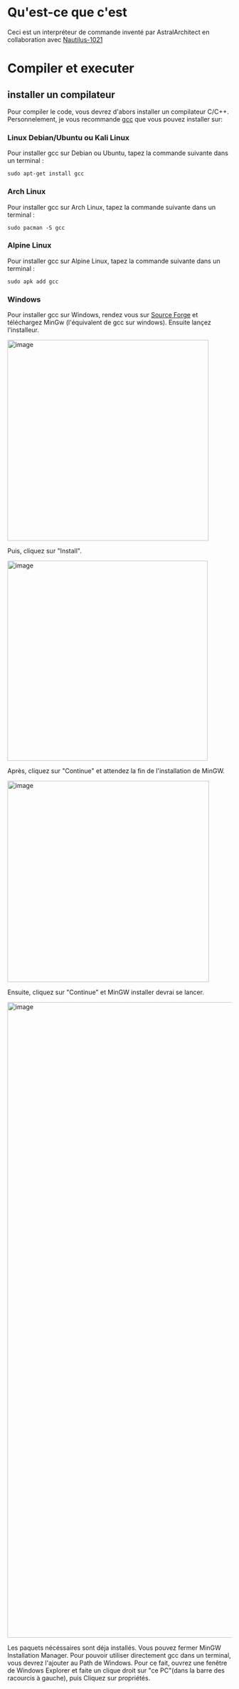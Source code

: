 # Qu'est-ce que c'est

Ceci est un interpréteur de commande inventé par AstralArchitect en collaboration avec [Nautilus-1021](https://github.com/Nautilus-1021)

# Compiler et executer

## installer un compilateur
Pour compiler le code, vous devrez d'abors installer un compilateur C/C++. Personnelement, je vous recommande [gcc](https://gcc.gnu.org/) que vous pouvez installer sur:
### Linux Debian/Ubuntu ou Kali Linux
 Pour installer gcc sur Debian ou Ubuntu, tapez la commande suivante dans un terminal :
  ```
  sudo apt-get install gcc
  ```
### Arch Linux
  Pour installer gcc sur Arch Linux, tapez la commande suivante dans un terminal :
  ```
  sudo pacman -S gcc
  ```
### Alpine Linux
  Pour installer gcc sur Alpine Linux, tapez la commande suivante dans un terminal :
  ```
  sudo apk add gcc
  ```
### Windows
  Pour installer gcc sur Windows, rendez vous sur [Source Forge](https://sourceforge.net/projects/mingw/) et téléchargez MinGw (l'équivalent de gcc sur windows).
  Ensuite lançez l'installeur.
  
  <img width="452" alt="image" src="https://github.com/AstralArchitect/AstralCommandeInterpreter/assets/154975712/5398c00f-dee2-4020-a4fe-b53a1f67ba29">
  
  Puis, cliquez sur "Install".
  
  <img width="450" alt="image" src="https://github.com/AstralArchitect/AstralCommandeInterpreter/assets/154975712/fc5f18a2-ed98-438f-8bf7-65749646558d">
  
  Après, cliquez sur "Continue" et attendez la fin de l'installation de MinGW.

 <img width="453" alt="image" src="https://github.com/AstralArchitect/AstralCommandeInterpreter/assets/154975712/44f3a130-82ea-497b-af1c-73eb0a75f2fc">

 Ensuite, cliquez sur "Continue" et MinGW installer devrai se lancer.

 <img width="1430" alt="image" src="https://github.com/AstralArchitect/AstralCommandeInterpreter/assets/154975712/58503a8f-1352-41d7-8ff1-7175fc7b9d07">

 Les paquets nécéssaires sont déja installés. Vous pouvez fermer MinGW Installation Manager.
 Pour pouvoir utiliser directement gcc dans un terminal, vous devrez l'ajouter au Path de Windows.
 Pour ce fait, ouvrez une fenêtre de Windows Explorer et faite un clique droit sur "ce PC"(dans la barre des racourcis à gauche), puis Cliquez sur propriétés.



